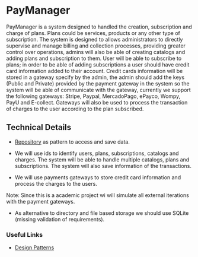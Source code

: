 # PayManager

PayManager is a system designed to handled the creation, subscription and
charge of plans. Plans could be services, products or any other type of
subscription. The system is designed to allows administrators to directly
supervise and manage billing and collection processes, providing greater
control over operations, admins will also be able of creating catalogs and
adding plans and subscription to them. User will be able to subscribe to plans;
in order to be able of adding subscriptions a user should have credit card
information added to their account. Credit cards information will be stored in
a gateway specify by the admin, the admin should add the keys
(Public and Private) provided by the payment gateway in the system so the system
will be able of communicate with the gateway, currently we support the following
gateways: Stripe, Paypal, MercadoPago, ePayco, Wompy, PayU and E-collect.
Gateways will also be used to process the transaction of charges to the user
according to the plan subscribed.

## Technical Details

- [Repository](https://www.youtube.com/watch?v=Wiy54682d1w) as pattern
to access and save data.

- We will use ids to identify users, plans, subscriptions, catalogs and
charges. The system will be able to handle multiple catalogs, plans and
subscriptions. The system will also save information of the transactions.

- We will use payments gateways to store credit card information and process
the charges to the users.

Note: Since this is a academic project wi will simulate all external iterations
with the payment gateways.

- As alternative to directory and file based storage we should use SQLite
(missing validation of requirements).

### Useful Links

- [Design Patterns](https://www.youtube.com/watch?v=JI_THVXPToQ)
